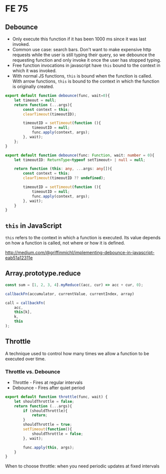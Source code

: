 # FE 75
## Debounce 

- Only execute this function if it has been 1000 ms since it was last invoked. 
- Common use case: search bars. Don't want to make expensive http requests while the user is still typing their query, so we debounce the requesting function and only invoke it once the user has stopped typing. 
- Free function invocations in javascript have `this` bound to the context in which it was invoked. 
- With normal JS functions, `this` is bound when the function is called. With arrow functions, `this` is bound to the context in which the function is originally created. 

```javascript
export default function debounce(func, wait=0){
    let timeout = null; 
    return function (...args){
        const context = this; 
        clearTimeout(timeoutID);

        timeoutID = setTimeout(function (){
            timeoutID = null; 
            func.apply(context, args);
        }, wait); 
    };
}
```

```typescript
export default function debounce(func: Function, wait: number = 0){
    let timeoutID: ReturnType<typeof setTimeout> | null = null; 

    return function (this: any, ...args: any[]){
        const context = this; 
        clearTimeout(timeoutID ?? undefined);

        timeoutID = setTimeout(function (){
            timeoutID = null; 
            func.apply(context, args);
        }, wait); 
    }
}
```

## `this` in JavaScript 
`this` refers to the context in which a function is executed. Its value depends on how a function is called, not where or how it is defined. 



http://medium.com/@griffinmichl/implementing-debounce-in-javascript-eab51a12311e

## Array.prototype.reduce 

```javascript
const sum = [1, 2, 3, 4].myReduce((acc, cur) => acc + cur, 0); 
```

```javascript
callbackFn(accumulator, currentValue, currentIndex, array)

call = callbackFn(
    acc,
    this[k],
    k, 
    this
);
```

## Throttle 
A technique used to control how many times we allow a function to be executed over time. 

### Throttle vs. Debounce
- Throttle - Fires at regular intervals
- Debounce - Fires after quiet period 

```javascript 
export default function throttle(func, wait) {
    let shouldThrottle = false; 
    return function (...args){
        if (shouldThrottle){
            return;
        }
        shouldThrottle = true; 
        setTimeout(function(){
            shouldThrottle = false;
        }, wait);

        func.apply(this, args);
    }
}
```

When to choose throttle: when you need periodic updates at fixed intervals 
